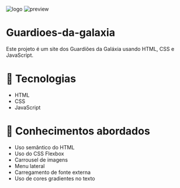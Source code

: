 <span align="center">
<img scr="h![logo](https://github.com/lucas-pereira3/Guardioes-da-galaxia/assets/168601261/7267bdb9-5c56-4f37-9cc7-5371c0ccf37b)" />
</span>

![logo](https://github.com/lucas-pereira3/Guardioes-da-galaxia/assets/168601261/7267bdb9-5c56-4f37-9cc7-5371c0ccf37b)
![preview](https://github.com/lucas-pereira3/Guardioes-da-galaxia/assets/168601261/c7e284ab-85b5-4905-a29e-8a28e7f56d28)

# Guardioes-da-galaxia
Este projeto é um site dos Guardiões da Galáxia usando HTML, CSS e JavaScript.

# 🚀 Tecnologias
* HTML
* CSS
* JavaScript

# 📔 Conhecimentos abordados
*  Uso semântico do HTML
* Uso do CSS Flexbox
* Carrousel de imagens
* Menu lateral
* Carregamento de fonte externa
* Uso de cores gradientes no texto
